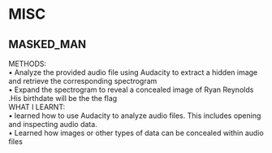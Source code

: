 # **MISC**
## MASKED_MAN
METHODS: <br/>
•	Analyze the provided audio file using Audacity to extract a hidden image and retrieve the corresponding spectrogram <br/>
•	Expand the spectrogram to reveal a concealed image of Ryan  Reynolds .His birthdate will be the the flag <br/>
WHAT I LEARNT: <br/>
•	learned how to use Audacity to analyze audio files. This includes opening and inspecting audio data.<br/>
•	Learned how images or other types of data can be concealed within audio files<br/>

